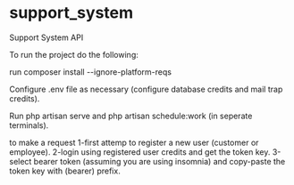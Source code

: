 # support_system
Support System API

To run the project do the following:

run composer install --ignore-platform-reqs

Configure .env file as necessary (configure database credits and mail trap credits).

Run php artisan serve and php artisan schedule:work (in seperate terminals).


to make a request
1-first attemp to register a new user (customer or employee).
2-login using registered user credits and get the token key.
3-select bearer token (assuming you are using insomnia) and copy-paste the token key with (bearer) prefix.
